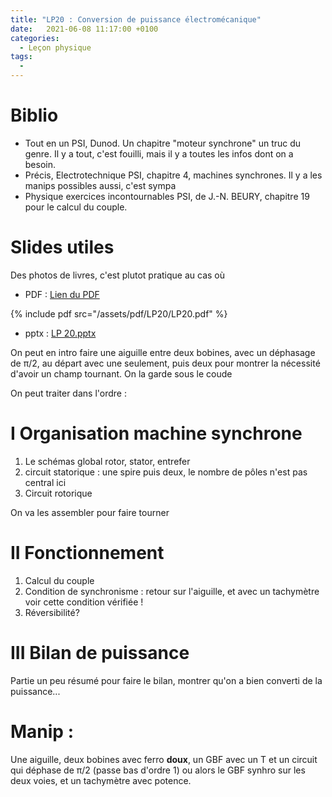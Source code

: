 ```yaml
---
title: "LP20 : Conversion de puissance électromécanique"
date:   2021-06-08 11:17:00 +0100
categories:
  - Leçon physique
tags:
  - 
---
```


# Biblio
- Tout en un PSI, Dunod. Un chapitre "moteur synchrone" un truc du genre. Il y a tout, c'est fouilli, mais il y a toutes les infos dont on a besoin.
- Précis, Electrotechnique PSI, chapitre 4, machines synchrones. Il y a les manips possibles aussi, c'est sympa
- Physique exercices incontournables PSI, de J.-N. BEURY, chapitre 19 pour le calcul du couple.

# Slides utiles

Des photos de livres, c'est plutot pratique au cas où
- PDF : [Lien du PDF](/assets/pdf/LP20/LP20.pdf)

{% include pdf src="/assets/pdf/LP20/LP20.pdf" %}


- pptx : [LP 20.pptx](https://github.com/aure00/aure00.github.io/files/6646884/LP.20.pptx)

On peut en intro faire une aiguille entre deux bobines, avec un déphasage de &pi;/2, au départ avec une seulement, puis deux pour montrer la nécessité d'avoir un champ tournant. On la garde sous le coude

On peut traiter dans l'ordre : 
# I Organisation machine synchrone
1) Le schémas global rotor, stator, entrefer
2) circuit statorique : une spire puis deux, le nombre de pôles n'est pas central ici
3) Circuit rotorique

On va les assembler pour faire tourner
# II Fonctionnement
1) Calcul du couple
2) Condition de synchronisme : retour sur l'aiguille, et avec un tachymètre voir cette condition vérifiée !
3) Réversibilité?
# III Bilan de puissance
Partie un peu résumé pour faire le bilan, montrer qu'on a bien converti de la puissance...

# Manip : 

Une aiguille, deux bobines avec ferro **doux**, un GBF avec un T et un circuit qui déphase de &pi;/2 (passe bas d'ordre 1) ou alors le GBF synhro sur les deux voies, et un tachymètre avec potence.
